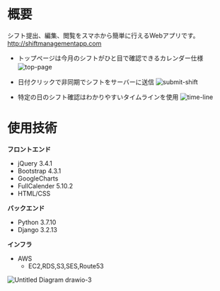 # 概要
シフト提出、編集、閲覧をスマホから簡単に行えるWebアプリです。  
http://shiftmanagementapp.com  
  
- トップページは今月のシフトがひと目で確認できるカレンダー仕様
![top-page](https://github.com/taku-y-9308/ShiftManagementApp/issues/3#issuecomment-1134672958)　　
  
- 日付クリックで非同期でシフトをサーバーに送信
![submit-shift](https://github.com/taku-y-9308/ShiftManagementApp/issues/3#issuecomment-1134674710)  
  
- 特定の日のシフト確認はわかりやすいタイムラインを使用
![time-line](https://github.com/taku-y-9308/ShiftManagementApp/issues/3#issuecomment-1134675221)
# 使用技術
**フロントエンド**
- jQuery 3.4.1
- Bootstrap 4.3.1
- GoogleCharts
- FullCalender 5.10.2
- HTML/CSS
  
**バックエンド**
- Python 3.7.10
- Django 3.2.13
  
**インフラ**
- AWS
    - EC2,RDS,S3,SES,Route53

![Untitled Diagram drawio-3](https://user-images.githubusercontent.com/66234583/167246404-5c10f21c-5aaf-4b73-a249-9cefec10d226.svg)